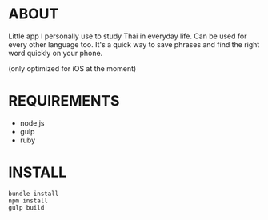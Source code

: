 # ABOUT

Little app I personally use to study Thai in everyday life.
Can be used for every other language too.
It's a quick way to save phrases and find the right word quickly on your phone.

(only optimized for iOS at the moment)


# REQUIREMENTS

* node.js
* gulp
* ruby


# INSTALL

```
bundle install
npm install
gulp build
```
